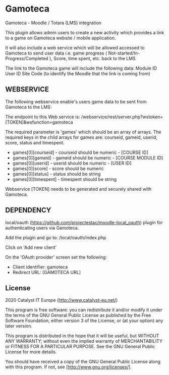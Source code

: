 # Gamoteca #

Gamoteca - Moodle / Totara (LMS) integration

This plugin allows admin users to create a new activity which provides a link
to a game on Gamoteca website / mobile application.

It will also include a web service which will be allowed accessed to Gamoteca to
send user data i.e. game progress ( Not-started/In-Progress/Completed ), Score,
time spent, etc. back to the LMS

The link to the Gamoteca game will include the following data:
Module ID
User ID
Site Code (to identify the Moodle that the link is coming from)

## WEBSERVICE ##

The following webservice enable's users game data to be sent from Gamoteca to the LMS:

The endpoint to this Web service is: /webservice/rest/server.php?wstoken=[TOKEN]&wsfunction=gamoteca

The required parameter is 'games' which should be an array of arrays. The required keys in the child arrays for games are: courseid, gameid, userid, score, status and timespent.

* games[0][courseid] - courseid should be numeric - [COURSE ID]
* games[0][gameid] - gameid should be numeric - [COURSE MODULE ID]
* games[0][userid] - userid should be numeric - [USER ID]
* games[0][score] - score should be numeric
* games[0][status] - status should be string
* games[0][timespent] - timespent should be string


Webservice [TOKEN] needs to be generated and securely shared with Gamoteca.

## DEPENDENCY ##

local/oauth (https://github.com/projectestac/moodle-local_oauth) plugin for authenticating users via Gamoteca.

Add the plugin and go to: /local/oauth/index.php

Click on 'Add new client'

On the 'OAuth provider' screen set the following:
* Client identifier: gamoteca
* Redirect URL: [GAMOTECA URL]

## License ##

2020 Catalyst IT Europe (http://www.catalyst-eu.net/)

This program is free software: you can redistribute it and/or modify it under
the terms of the GNU General Public License as published by the Free Software
Foundation, either version 3 of the License, or (at your option) any later
version.

This program is distributed in the hope that it will be useful, but WITHOUT ANY
WARRANTY; without even the implied warranty of MERCHANTABILITY or FITNESS FOR A
PARTICULAR PURPOSE. See the GNU General Public License for more details.

You should have received a copy of the GNU General Public License along with
this program. If not, see [http://www.gnu.org/licenses/].